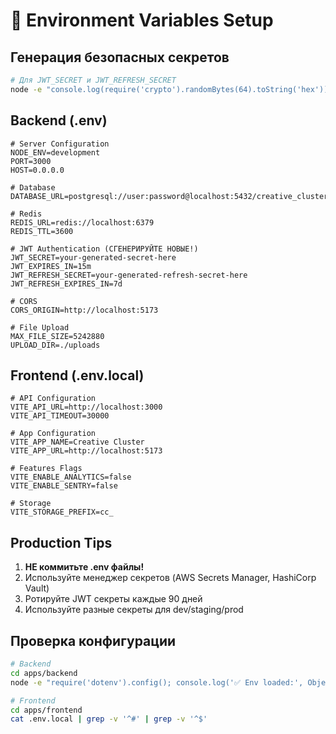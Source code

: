 # 🔐 Environment Variables Setup

## Генерация безопасных секретов

```bash
# Для JWT_SECRET и JWT_REFRESH_SECRET
node -e "console.log(require('crypto').randomBytes(64).toString('hex'))"
```

## Backend (.env)

```env
# Server Configuration
NODE_ENV=development
PORT=3000
HOST=0.0.0.0

# Database
DATABASE_URL=postgresql://user:password@localhost:5432/creative_cluster

# Redis
REDIS_URL=redis://localhost:6379
REDIS_TTL=3600

# JWT Authentication (СГЕНЕРИРУЙТЕ НОВЫЕ!)
JWT_SECRET=your-generated-secret-here
JWT_EXPIRES_IN=15m
JWT_REFRESH_SECRET=your-generated-refresh-secret-here
JWT_REFRESH_EXPIRES_IN=7d

# CORS
CORS_ORIGIN=http://localhost:5173

# File Upload
MAX_FILE_SIZE=5242880
UPLOAD_DIR=./uploads
```

## Frontend (.env.local)

```env
# API Configuration
VITE_API_URL=http://localhost:3000
VITE_API_TIMEOUT=30000

# App Configuration
VITE_APP_NAME=Creative Cluster
VITE_APP_URL=http://localhost:5173

# Features Flags
VITE_ENABLE_ANALYTICS=false
VITE_ENABLE_SENTRY=false

# Storage
VITE_STORAGE_PREFIX=cc_
```

## Production Tips

1. **НЕ коммитьте .env файлы!**
2. Используйте менеджер секретов (AWS Secrets Manager, HashiCorp Vault)
3. Ротируйте JWT секреты каждые 90 дней
4. Используйте разные секреты для dev/staging/prod

## Проверка конфигурации

```bash
# Backend
cd apps/backend
node -e "require('dotenv').config(); console.log('✅ Env loaded:', Object.keys(process.env).filter(k => !k.startsWith('npm_')).length, 'variables')"

# Frontend
cd apps/frontend
cat .env.local | grep -v '^#' | grep -v '^$'
```